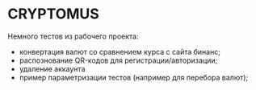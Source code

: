 # CRYPTOMUS
Немного тестов из рабочего проекта: 
- конвертация валют со сравнением курса с сайта бинанс;
- распознование QR-кодов для регистрации/авторизации;
- удаление аккаунта
- пример параметризации тестов (например для перебора валют);

